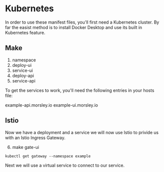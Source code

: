 # Kubernetes

In order to use these manifest files, you'll first need a Kubernetes cluster.
By far the easist method is to install Docker Desktop and use its built in Kubernetes feature.

## Make

1. namespace
2. deploy-ui
3. service-ui
4. deploy-api
5. service-api

To get the services to work, you'll need the following entries in your hosts file:

example-api.morsley.io
example-ui.morsley.io

## Istio

Now we have a deployment and a service we will now use Istio to privide us with an Istio Ingress Gateway.

6. make gate-ui

```
kubectl get gateway --namespace example
```

Next we will use a virtual service to connect to our service.

